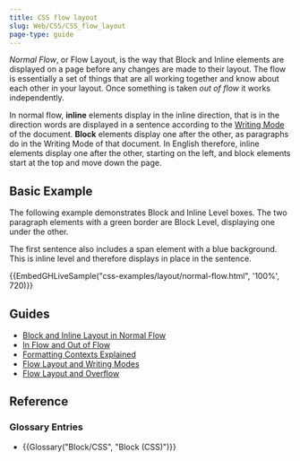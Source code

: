 ```yaml
---
title: CSS flow layout
slug: Web/CSS/CSS_flow_layout
page-type: guide
---
```




_Normal Flow_, or Flow Layout, is the way that Block and Inline elements are displayed on a page before any changes are made to their layout. The flow is essentially a set of things that are all working together and know about each other in your layout. Once something is taken _out of flow_ it works independently.

In normal flow, **inline** elements display in the inline direction, that is in the direction words are displayed in a sentence according to the [Writing Mode](/Web/CSS/CSS_writing_modes) of the document. **Block** elements display one after the other, as paragraphs do in the Writing Mode of that document. In English therefore, inline elements display one after the other, starting on the left, and block elements start at the top and move down the page.

## Basic Example

The following example demonstrates Block and Inline Level boxes. The two paragraph elements with a green border are Block Level, displaying one under the other.

The first sentence also includes a span element with a blue background. This is inline level and therefore displays in place in the sentence.

{{EmbedGHLiveSample("css-examples/layout/normal-flow.html", '100%', 720)}}

## Guides

- [Block and Inline Layout in Normal Flow](/Web/CSS/CSS_flow_layout/Block_and_inline_layout_in_normal_flow)
- [In Flow and Out of Flow](/Web/CSS/CSS_flow_layout/In_flow_and_out_of_flow)
- [Formatting Contexts Explained](/Web/CSS/CSS_flow_layout/Introduction_to_formatting_contexts)
- [Flow Layout and Writing Modes](/Web/CSS/CSS_flow_layout/Flow_layout_and_writing_modes)
- [Flow Layout and Overflow](/Web/CSS/CSS_flow_layout/Flow_layout_and_overflow)

## Reference

### Glossary Entries

- {{Glossary("Block/CSS", "Block (CSS)")}}
